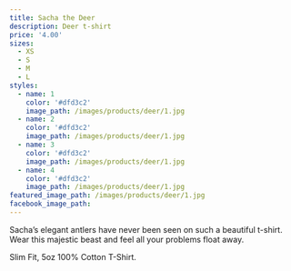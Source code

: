 ```yaml
---
title: Sacha the Deer
description: Deer t-shirt
price: '4.00'
sizes:
  - XS
  - S
  - M
  - L
styles:
  - name: 1
    color: '#dfd3c2'
    image_path: /images/products/deer/1.jpg
  - name: 2
    color: '#dfd3c2'
    image_path: /images/products/deer/1.jpg
  - name: 3
    color: '#dfd3c2'
    image_path: /images/products/deer/1.jpg
  - name: 4
    color: '#dfd3c2'
    image_path: /images/products/deer/1.jpg    
featured_image_path: /images/products/deer/1.jpg
facebook_image_path:
---
```


Sacha’s elegant antlers have never been seen on such a beautiful t-shirt. Wear this majestic beast and feel all your problems float away.

Slim Fit, 5oz 100% Cotton T-Shirt.